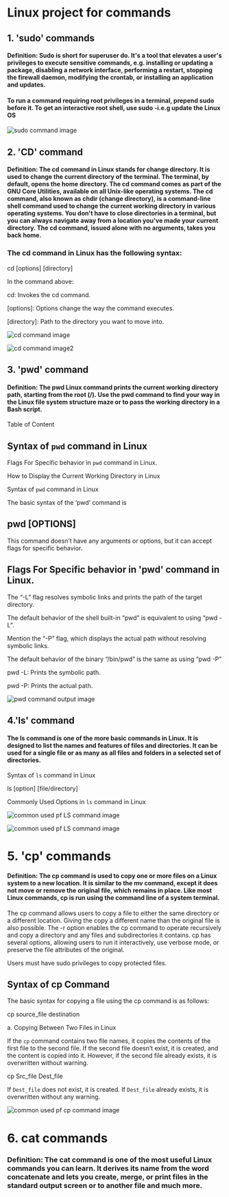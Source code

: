 
# Linux project for commands

## 1. 'sudo' commands 

#### Definition: Sudo is short for superuser do. It's a tool that elevates a user's privileges to execute sensitive commands, e.g. installing or updating a package, disabling a network interface, performing a restart, stopping the firewall daemon, modifying the crontab, or installing an application and updates.

#### To run a command requiring root privileges in a terminal, prepend sudo before it. To get an interactive root shell, use sudo -i.e.g  update the Linux OS

![sudo command image](images/sudo-command.png)


## 2. 'CD' command

#### Definition: The cd command in Linux stands for change directory. It is used to change the current directory of the terminal. The terminal, by default, opens the home directory. The cd command comes as part of the GNU Core Utilities, available on all Unix-like operating systems. The cd command, also known as chdir (change directory), is a command-line shell command used to change the current working directory in various operating systems. You don't have to close directories in a terminal, but you can always navigate away from a location you've made your current directory. The cd command, issued alone with no arguments, takes you back home.

### The cd command in Linux has the following syntax:

cd [options] [directory]

In the command above:

cd: Invokes the cd command.

[options]: Options change the way the command executes.

[directory]: Path to the directory you want to move into.

![cd command image](images/cd-command.png)

![cd command image2](images/cd2-command.png)

## 3. 'pwd' command

#### Definition: The pwd Linux command prints the current working directory path, starting from the root (/). Use the pwd command to find your way in the Linux file system structure maze or to pass the working directory in a Bash script.

Table of Content

## Syntax of `pwd` command in Linux

Flags For Specific behavior in `pwd` command in Linux.

How to Display the Current Working Directory in Linux

Syntax of `pwd` command in Linux

The basic syntax of the ‘pwd’ command is

## pwd [OPTIONS]

This command doesn’t have any arguments or options, but it can accept flags for specific behavior. 

## Flags For Specific behavior in 'pwd' command in Linux.

The “-L” flag resolves symbolic links and prints the path of the target directory.

The default behavior of the shell built-in “pwd” is equivalent to using “pwd -L”.

Mention the “-P” flag, which displays the actual path without resolving symbolic links.

The default behavior of the binary “/bin/pwd” is the same as using “pwd -P”

pwd -L: Prints the symbolic path. 

pwd -P: Prints the actual path.


![pwd command output image](images/pwd-command.png)

## 4.'ls' command

#### The ls command is one of the more basic commands in Linux. It is designed to list the names and features of files and directories. It can be used for a single file or as many as all files and folders in a selected set of directories.

Syntax of `ls` command in Linux

ls [option] [file/directory] 

Commonly Used Options in `ls` command in Linux

![common used pf LS command image](images/lscommonlyused.png)

![common used pf LS command image](images/ls-command.png)

# 5. 'cp' commands 

#### Definition: The cp command is used to copy one or more files on a Linux system to a new location. It is similar to the mv command, except it does not move or remove the original file, which remains in place. Like most Linux commands, cp is run using the command line of a system terminal.

The cp command allows users to copy a file to either the same directory or a different location. Giving the copy a different name than the original file is also possible. The -r option enables the cp command to operate recursively and copy a directory and any files and subdirectories it contains. cp has several options, allowing users to run it interactively, use verbose mode, or preserve the file attributes of the original.

Users must have sudo privileges to copy protected files.

## Syntax of cp Command

The basic syntax for copying a file using the cp command is as follows:

cp source_file destination

   a. Copying Between Two Files in Linux

If the `cp` command contains two file names, it copies the contents of the first file to the second file. If the second file doesn’t exist, it is created, and the content is copied into it. However, if the second file already exists, it is overwritten without warning.

cp Src_file Dest_file


If `Dest_file` does not exist, it is created.
If `Dest_file` already exists, it is overwritten without any warning.


![common used pf cp command image](images/cp-command.png)

# 6. cat commands 

### Definition: The cat command is one of the most useful Linux commands you can learn. It derives its name from the word concatenate and lets you create, merge, or print files in the standard output screen or to another file and much more.




